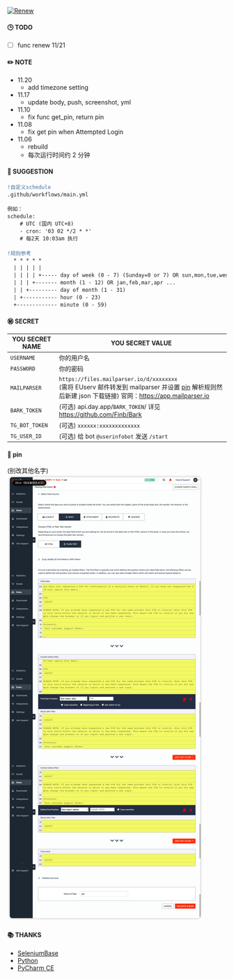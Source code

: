 [![Renew](https://github.com/mybdye/EUxxxx/actions/workflows/main.yml/badge.svg)](https://github.com/mybdye/EUxxxx/actions/workflows/main.yml)
#### 🕒 TODO
- [ ] func renew 11/21

#### ✏️ NOTE
- 11.20
  - add timezone setting
- 11.17
  - update body, push, screenshot, yml
- 11.10
  - fix func get_pin, return pin
- 11.08 
  - fix get pin when Attempted Login
- 11.06 
  - rebuild
  - 每次运行时间约 2 分钟

#### 🌟️ SUGGESTION
```diff
!自定义schedule
.github/workflows/main.yml

例如：
schedule:
    # UTC (国内 UTC+8)
    - cron: '03 02 */2 * *'   
    # 每2天 10:03am 执行
    
!规则参考
  * * * * *
  | | | | |
  | | | | +----- day of week (0 - 7) (Sunday=0 or 7) OR sun,mon,tue,wed,thu,fri,sat
  | | | +------- month (1 - 12) OR jan,feb,mar,apr ...
  | | +--------- day of month (1 - 31)
  | +----------- hour (0 - 23)
  +------------- minute (0 - 59)
```

#### ㊙️ SECRET
  |YOU SECRET NAME|YOU SECRET VALUE|
  |-----|--|
  |`USERNAME`|你的用户名|
  |`PASSWORD`|你的密码|
  |`MAILPARSER`| `https://files.mailparser.io/d/xxxxxxxx` <br/>(需将 EUserv 邮件转发到 mailparser 并设置 [pin](#-pin) 解析规则然后新建 json 下载链接) 官网：https://app.mailparser.io |
  |`BARK_TOKEN`|(可选) api.day.app/`BARK_TOKEN`/ 详见 https://github.com/Finb/Bark|
  |`TG_BOT_TOKEN`|(可选) `xxxxxx:xxxxxxxxxxxxx`|
  |`TG_USER_ID`|(可选) 给 bot `@userinfobot` 发送 `/start`|

#### 📌 pin 
(别改其他名字)
<img src="img/pin.png">

#### 📚 THANKS
- [SeleniumBase](https://github.com/seleniumbase)
- [Python](https://www.python.org/)
- [PyCharm CE](https://www.jetbrains.com/pycharm/)

